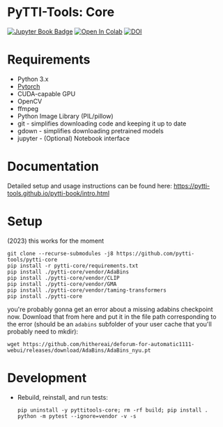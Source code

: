 # PyTTI-Tools: Core
[![Jupyter Book Badge](https://jupyterbook.org/badge.svg)](https://pytti-tools.github.io/pytti-book/intro.html)
[![Open In Colab](https://colab.research.google.com/assets/colab-badge.svg)](https://colab.research.google.com/github/pytti-tools/pytti-notebook/blob/main/pyttitools-PYTTI.ipynb)
[![DOI](https://zenodo.org/badge/452409075.svg)](https://zenodo.org/badge/latestdoi/452409075)


# Requirements

* Python 3.x
* [Pytorch](https://pytorch.org/get-started/locally/)
* CUDA-capable GPU
* OpenCV
* ffmpeg
* Python Image Library (PIL/pillow)
* git - simplifies downloading code and keeping it up to date
* gdown - simplifies downloading pretrained models
* jupyter - (Optional) Notebook interface

# Documentation

Detailed setup and usage instructions can be found here: https://pytti-tools.github.io/pytti-book/intro.html

# Setup

(2023) this works for the moment

```
git clone --recurse-submodules -j8 https://github.com/pytti-tools/pytti-core
pip install -r pytti-core/requirements.txt
pip install ./pytti-core/vendor/AdaBins
pip install ./pytti-core/vendor/CLIP
pip install ./pytti-core/vendor/GMA
pip install ./pytti-core/vendor/taming-transformers
pip install ./pytti-core
```

you're probably gonna get an error about a missing adabins checkpoint now. Download that from here and put it in the file path corresponding to the error (should be an `adabins` subfolder of your user cache that you'll probably need to mkdir):

```
wget https://github.com/hithereai/deforum-for-automatic1111-webui/releases/download/AdaBins/AdaBins_nyu.pt
```

# Development

* Rebuild, reinstall, and run tests:
    ```
    pip uninstall -y pyttitools-core; rm -rf build; pip install .
    python -m pytest --ignore=vendor -v -s
    ```
